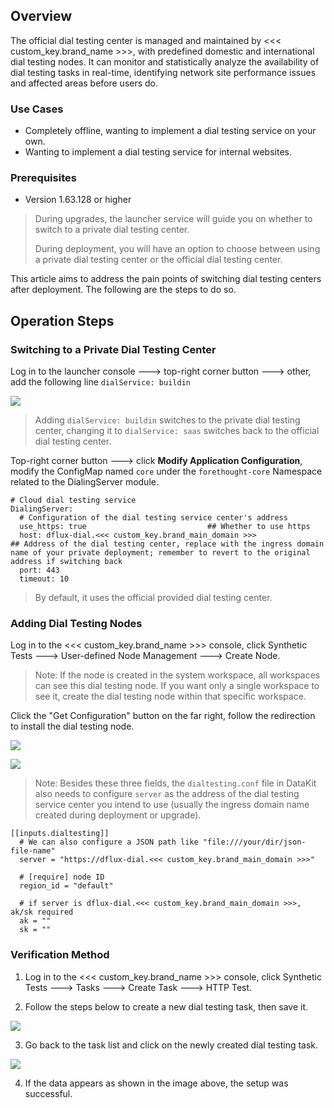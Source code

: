## Overview

The official dial testing center is managed and maintained by <<< custom_key.brand_name >>>, with predefined domestic and international dial testing nodes. It can monitor and statistically analyze the availability of dial testing tasks in real-time, identifying network site performance issues and affected areas before users do.

### Use Cases

- Completely offline, wanting to implement a dial testing service on your own.
- Wanting to implement a dial testing service for internal websites.

### Prerequisites

- Version 1.63.128 or higher

> During upgrades, the launcher service will guide you on whether to switch to a private dial testing center.
>
> During deployment, you will have an option to choose between using a private dial testing center or the official dial testing center.

This article aims to address the pain points of switching dial testing centers after deployment. The following are the steps to do so.

## Operation Steps

### Switching to a Private Dial Testing Center

Log in to the launcher console ---> top-right corner button ---> other, add the following line `dialService: buildin`

![](img/change-boce-center_1.png)

> Adding `dialService: buildin` switches to the private dial testing center, changing it to `dialService: saas` switches back to the official dial testing center.

Top-right corner button ---> click **Modify Application Configuration**, modify the ConfigMap named `core` under the `forethought-core` Namespace related to the DialingServer module.

```shell
# Cloud dial testing service
DialingServer:
  # Configuration of the dial testing service center's address
  use_https: true                           ## Whether to use https
  host: dflux-dial.<<< custom_key.brand_main_domain >>>               ## Address of the dial testing center, replace with the ingress domain name of your private deployment; remember to revert to the original address if switching back
  port: 443
  timeout: 10
```

> By default, it uses the official provided dial testing center.

### Adding Dial Testing Nodes

Log in to the <<< custom_key.brand_name >>> console, click Synthetic Tests ---> User-defined Node Management ---> Create Node.

> Note: If the node is created in the system workspace, all workspaces can see this dial testing node. If you want only a single workspace to see it, create the dial testing node within that specific workspace.

Click the "Get Configuration" button on the far right, follow the redirection to install the dial testing node.

![](img/change-boce-center_2.png)

![](img/change-boce-center_3.png)

> Note: Besides these three fields, the `dialtesting.conf` file in DataKit also needs to configure `server` as the address of the dial testing service center you intend to use (usually the ingress domain name created during deployment or upgrade).

```shell
[[inputs.dialtesting]]
  # We can also configure a JSON path like "file:///your/dir/json-file-name"
  server = "https://dflux-dial.<<< custom_key.brand_main_domain >>>"

  # [require] node ID
  region_id = "default"

  # if server is dflux-dial.<<< custom_key.brand_main_domain >>>, ak/sk required
  ak = ""
  sk = ""
```

### Verification Method

1. Log in to the <<< custom_key.brand_name >>> console, click Synthetic Tests ---> Tasks ---> Create Task ---> HTTP Test.

2. Follow the steps below to create a new dial testing task, then save it.

![](img/change-boce-center_4.png)

3. Go back to the task list and click on the newly created dial testing task.

![](img/change-boce-center_5.png)

4. If the data appears as shown in the image above, the setup was successful.